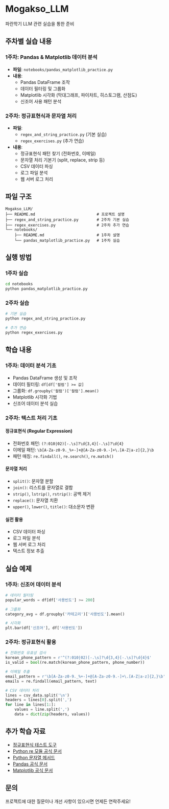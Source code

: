 # Mogakso_LLM

파란학기 LLM 관련 실습을 통한 준비
## 주차별 실습 내용

### 1주차: Pandas & Matplotlib 데이터 분석
- **파일**: `notebooks/pandas_matplotlib_practice.py`
- **내용**: 
  - Pandas DataFrame 조작
  - 데이터 필터링 및 그룹화
  - Matplotlib 시각화 (막대그래프, 파이차트, 히스토그램, 산점도)
  - 신조어 사용 패턴 분석

### 2주차: 정규표현식과 문자열 처리
- **파일**: 
  - `regex_and_string_practice.py` (기본 실습)
  - `regex_exercises.py` (추가 연습)
- **내용**:
  - 정규표현식 패턴 찾기 (전화번호, 이메일)
  - 문자열 처리 기본기 (split, replace, strip 등)
  - CSV 데이터 파싱
  - 로그 파일 분석
  - 웹 서버 로그 처리

## 파일 구조

```
Mogakso_LLM/
├── README.md                           # 프로젝트 설명
├── regex_and_string_practice.py        # 2주차 기본 실습
├── regex_exercises.py                  # 2주차 추가 연습
└── notebooks/
    ├── README.md                       # 1주차 설명
    └── pandas_matplotlib_practice.py   # 1주차 실습
```

## 실행 방법

### 1주차 실습
```bash
cd notebooks
python pandas_matplotlib_practice.py
```

### 2주차 실습
```bash
# 기본 실습
python regex_and_string_practice.py

# 추가 연습
python regex_exercises.py
```

## 학습 내용

### 1주차: 데이터 분석 기초
- Pandas DataFrame 생성 및 조작
- 데이터 필터링: `df[df['컬럼'] >= 값]`
- 그룹화: `df.groupby('컬럼')['컬럼'].mean()`
- Matplotlib 시각화 기법
- 신조어 데이터 분석 실습

### 2주차: 텍스트 처리 기초

#### 정규표현식 (Regular Expression)
- 전화번호 패턴: `(?:010|02)[-.\s]?\d{3,4}[-.\s]?\d{4}`
- 이메일 패턴: `\b[A-Za-z0-9._%+-]+@[A-Za-z0-9.-]+\.[A-Z|a-z]{2,}\b`
- 패턴 매칭: `re.findall()`, `re.search()`, `re.match()`

#### 문자열 처리
- `split()`: 문자열 분할
- `join()`: 리스트를 문자열로 결합
- `strip()`, `lstrip()`, `rstrip()`: 공백 제거
- `replace()`: 문자열 치환
- `upper()`, `lower()`, `title()`: 대소문자 변환

#### 실전 활용
- CSV 데이터 파싱
- 로그 파일 분석
- 웹 서버 로그 처리
- 텍스트 정보 추출

## 실습 예제

### 1주차: 신조어 데이터 분석
```python
# 데이터 필터링
popular_words = df[df['사용빈도'] >= 200]

# 그룹화
category_avg = df.groupby('카테고리')['사용빈도'].mean()

# 시각화
plt.bar(df['신조어'], df['사용빈도'])
```

### 2주차: 정규표현식 활용
```python
# 전화번호 유효성 검사
korean_phone_pattern = r'^(?:010|02)[-.\s]?\d{3,4}[-.\s]?\d{4}$'
is_valid = bool(re.match(korean_phone_pattern, phone_number))

# 이메일 추출
email_pattern = r'\b[A-Za-z0-9._%+-]+@[A-Za-z0-9.-]+\.[A-Z|a-z]{2,}\b'
emails = re.findall(email_pattern, text)

# CSV 데이터 처리
lines = csv_data.split('\n')
headers = lines[0].split(',')
for line in lines[1:]:
    values = line.split(',')
    data = dict(zip(headers, values))
```

## 추가 학습 자료

- [정규표현식 테스트 도구](https://regex101.com/)
- [Python re 모듈 공식 문서](https://docs.python.org/3/library/re.html)
- [Python 문자열 메서드](https://docs.python.org/3/library/stdtypes.html#string-methods)
- [Pandas 공식 문서](https://pandas.pydata.org/docs/)
- [Matplotlib 공식 문서](https://matplotlib.org/)

## 문의

프로젝트에 대한 질문이나 개선 사항이 있으시면 언제든 연락주세요! 
